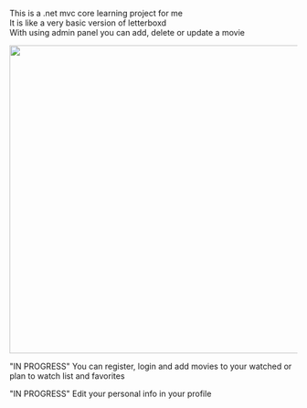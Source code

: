 This is a .net mvc core learning project for me  
It is like a very basic version of letterboxd  
With using admin panel you can add, delete or update a movie  

<img src="https://i.imgur.com/096zbxI.png" width="960" height="540">

"IN PROGRESS" You can register, login and add movies to your watched or plan to watch list and favorites

"IN PROGRESS" Edit your personal info in your profile  

